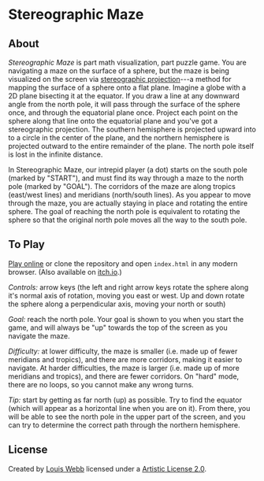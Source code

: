 # Stereographic Maze

## About

*Stereographic Maze* is part math visualization, part puzzle game. You are navigating a maze on the surface of a sphere, but the maze is being visualized on the screen via [stereographic projection](https://wikipedia.org/wiki/Stereographic_projection)---a method for mapping the surface of a sphere onto a flat plane. Imagine a globe with a 2D plane bisecting it at the equator. If you draw a line at any downward angle from the north pole, it will pass through the surface of the sphere once, and through the equatorial plane once.  Project each point on the sphere along that line onto the equatorial plane and you've got a stereographic projection. The southern hemisphere is projected upward into to a circle in the center of the plane, and the northern hemisphere is projected outward to the entire remainder of the plane. The north pole itself is lost in the infinite distance.
    
In Stereographic Maze, our intrepid player (a dot) starts on the south pole (marked by "START"), and must find its way through a maze to the north pole (marked by "GOAL"). The corridors of the maze are along tropics (east/west lines) and meridians (north/south lines)​. As you appear to move through the maze, you are actually staying in place and rotating the entire sphere. The goal of reaching the north pole is equivalent to rotating the sphere so that the original north pole moves all the way to the south pole.

## To Play

[Play online](https://l-e-webb.github.io/stereographic_maze) or clone the repository and open `index.html` in any modern browser. (Also available on [itch.io](https://tangledwebgames.itch.io/stereographic-maze).)

*Controls:*​ arrow keys (the left and right arrow keys rotate the sphere along it's normal axis of rotation, moving you east or west. Up and down rotate the sphere along a perpendicular axis, moving your north or south)

​*Goal:* ​reach the north pole. Your goal is shown to you when you start the game, and will always be "up" towards the top of the screen as you navigate the maze.

​*Difficulty:* ​at lower difficulty, the maze is smaller (i.e. made up of fewer meridians and tropics), and there are more corridors, making it easier to navigate. At harder difficulties, the maze is larger (i.e. made up of more meridians and tropics), and there are fewer corridors. On "hard" mode, there are ​no loops​, so you cannot make any wrong turns.

​*Tip:* ​start by getting as far north (up) as possible. Try to find the equator (which will appear as a horizontal line when you are on it). From there, you will be able to see the north pole in the upper part of the screen, and you can try to determine the correct path through the northern hemisphere.

## License

Created by [Louis Webb](https://tangledwebgames.itch.io) licensed under a [Artistic License 2.0](https://opensource.org/licenses/Artistic-2.0).